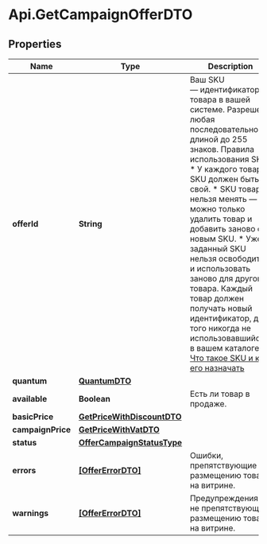 # Api.GetCampaignOfferDTO

## Properties

Name | Type | Description | Notes
------------ | ------------- | ------------- | -------------
**offerId** | **String** | Ваш SKU — идентификатор товара в вашей системе.  Разрешена любая последовательность длиной до 255 знаков.  Правила использования SKU:  * У каждого товара SKU должен быть свой.  * SKU товара нельзя менять — можно только удалить товар и добавить заново с новым SKU.  * Уже заданный SKU нельзя освободить и использовать заново для другого товара. Каждый товар должен получать новый идентификатор, до того никогда не использовавшийся в вашем каталоге.  [Что такое SKU и как его назначать](https://yandex.ru/support/marketplace/assortment/add/index.html#fields)  | 
**quantum** | [**QuantumDTO**](QuantumDTO.md) |  | [optional] 
**available** | **Boolean** | Есть ли товар в продаже.  | [optional] 
**basicPrice** | [**GetPriceWithDiscountDTO**](GetPriceWithDiscountDTO.md) |  | [optional] 
**campaignPrice** | [**GetPriceWithVatDTO**](GetPriceWithVatDTO.md) |  | [optional] 
**status** | [**OfferCampaignStatusType**](OfferCampaignStatusType.md) |  | [optional] 
**errors** | [**[OfferErrorDTO]**](OfferErrorDTO.md) | Ошибки, препятствующие размещению товара на витрине.  | [optional] 
**warnings** | [**[OfferErrorDTO]**](OfferErrorDTO.md) | Предупреждения, не препятствующие размещению товара на витрине.  | [optional] 


